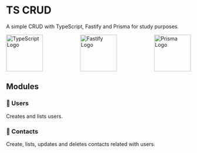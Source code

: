 # TS CRUD

A simple CRUD with TypeScript, Fastify and Prisma for study purposes.

<div style="display: flex; flex-direction: row; justify-content: space-between; gap: 20px;">
  <img src="https://cdn.jsdelivr.net/gh/devicons/devicon@latest/icons/typescript/typescript-original.svg" alt="TypeScript Logo" style="height: 100px; width:100px;" />
  <img src="https://cdn.jsdelivr.net/gh/devicons/devicon@latest/icons/fastify/fastify-plain.svg" alt=" Fastify Logo" style="height: 100px; width:100px;" />
  <img src="https://cdn.jsdelivr.net/gh/devicons/devicon@latest/icons/prisma/prisma-original.svg" alt="Prisma Logo" style="height: 100px; width:100px;" />
</div>

## Modules

### 👥 Users

Creates and lists users.

### 📒 Contacts

Create, lists, updates and deletes contacts related with users.
